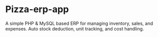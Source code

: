 # Pizza-erp-app
A simple PHP & MySQL based ERP for managing inventory, sales, and expenses. Auto stock deduction, unit tracking, and cost handling.
